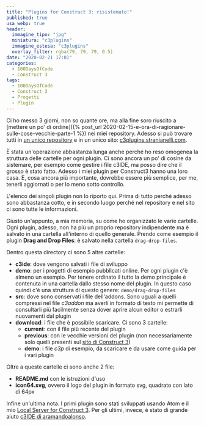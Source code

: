 ```yaml
---
title: "Plugins for Construct 3: risistemato!"
published: true
usa_webp: true
header:
  immagine_tipo: "jpg"
  miniatura: "c3plugins"
  immagine_estesa: "c3plugins"
  overlay_filter: rgba(79, 79, 79, 0.5)
date: "2020-02-21 17:01"
categories:
  - 100DaysOfCode
  - Construct 3
tags:
  - 100DaysOfCode
  - Construct 3
  - Progetti
  - Plugin
---
```


Ci ho messo 3 giorni, non so quante ore, ma alla fine soro riuscito a [mettere un po' di ordine]({% post_url 2020-02-15-e-ora-di-ragionare-sulle-cose-vecchie-parte-1 %}) nei miei repository. Adesso si può trovare tutti in [un unico repository](https://github.com/el3um4s/construct-plugins-and-addons) e in un unico sito: [c3plugins.stranianelli.com](https://c3plugins.stranianelli.com/).

È stata un'operazione abbastanza lunga anche perché ho reso omogenea la struttura delle cartelle per ogni plugin. Ci sono ancora un po' di cosine da sistemare, per esempio come gestire i file c3IDE, ma posso dire che il grosso è stato fatto. Adesso i miei plugin per Construct3 hanno una loro casa. E, cosa ancora più importante, dovrebbe essere più semplice, per me, tenerli aggiornati o per lo meno sotto controllo.

L'elenco dei singoli plugin non lo riporto qui. Prima di tutto perché adesso sono abbastanza cotto, e in secondo luogo perché nel repository e nel sito ci sono tutte le informazioni.

Giusto un'appunto, a mia memoria, su come ho organizzato le varie cartelle. Ogni plugin, adesso, non ha più un proprio repository indipendente ma è salvato in una cartella all'interno di quello generale. Prendo come esempio il plugin **Drag and Drop Files**: è salvato nella cartella `drag-drop-files`.

Dentro questa directory ci sono 5 altre cartelle:

- **c3ide**: dove vengono salvati i file di sviluppo
- **demo**: per i progetti di esempio pubblicati online. Per ogni plugin c'è almeno un esempio. Per tenere ordinato il tutto la demo principale è contenuta in una cartella dallo stesso nome del plugin. In questo caso quindi c'è una struttura di questo genere: `demo/drag-drop-files`
- **src**: dove sono conservati i file dell'addons. Sono uguali a quelli compressi nel file _c3addon_ ma averli in formato di testo mi permette di consultarli più facilmente senza dover aprire alcun editor o estrarli nuovamenti dal plugin
- **download**: i file che è possibile scaricare. Ci sono 3 cartelle:
  - **current**: con il file più recente del plugin
  - **previous**: con le vecchie versioni del plugin (non necessariamente solo quelli presenti sul [sito di Construct 3](https://www.construct.net/en))
  - **demo**: i file _c3p_ di esempio, da scaricare e da usare come guida per i vari plugin

Oltre a queste cartelle ci sono anche 2 file:

- **README.md** con le istruzioni d'uso
- **icon64.svg**, ovvero il logo del plugin in formato svg, quadrato con lato di 64px

Infine un'ultima nota. I primi plugin sono stati sviluppati usando Atom e il mio [Local Server for Construct 3](https://github.com/el3um4s/local-server-for-construct-3). Per gli ultimi, invece, è stato di grande aiuto [c3IDE di aramandoalonso](https://github.com/armandoalonso/c3IDE).
